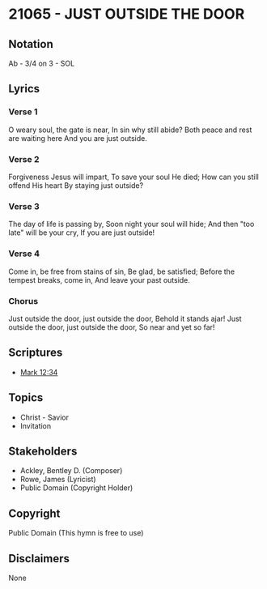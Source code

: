 # 21065 - JUST OUTSIDE THE DOOR

## Notation

Ab - 3/4 on 3 - SOL

## Lyrics

### Verse 1

O weary soul, the gate is near, In sin why still abide? Both peace and rest are waiting here And you are just outside.

### Verse 2

Forgiveness Jesus will impart, To save your soul He died; How can you still offend His heart By staying just outside?

### Verse 3

The day of life is passing by, Soon night your soul will hide; And then "too late" will be your cry, If you are just outside!

### Verse 4

Come in, be free from stains of sin, Be glad, be satisfied; Before the tempest breaks, come in, And leave your past outside.

### Chorus

Just outside the door, just outside the door, Behold it stands ajar! Just outside the door, just outside the door, So near and yet so far!


## Scriptures

- [Mark 12:34](https://www.biblegateway.com/passage/?search=Mark%2012%3A34)

## Topics

- Christ - Savior
- Invitation

## Stakeholders

- Ackley, Bentley D. (Composer)
- Rowe, James (Lyricist)
- Public Domain (Copyright Holder)

## Copyright

Public Domain
(This hymn is free to use)

## Disclaimers

None

